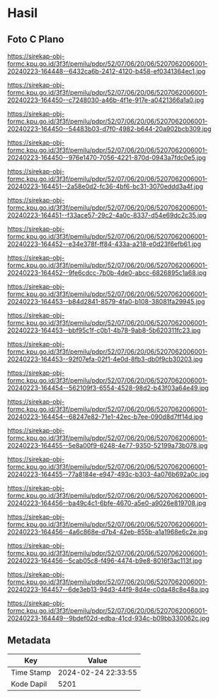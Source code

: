# Hasil

## Foto C Plano

https://sirekap-obj-formc.kpu.go.id/3f3f/pemilu/pdpr/52/07/06/20/06/5207062006001-20240223-164448--6432ca6b-2412-4120-b458-ef0341364ec1.jpg

https://sirekap-obj-formc.kpu.go.id/3f3f/pemilu/pdpr/52/07/06/20/06/5207062006001-20240223-164450--c7248030-a46b-4f1e-917e-a0421366a1a0.jpg

https://sirekap-obj-formc.kpu.go.id/3f3f/pemilu/pdpr/52/07/06/20/06/5207062006001-20240223-164450--54483b03-d7f0-4982-b644-20a902bcb309.jpg

https://sirekap-obj-formc.kpu.go.id/3f3f/pemilu/pdpr/52/07/06/20/06/5207062006001-20240223-164450--976e1470-7056-4221-870d-0943a7fdc0e5.jpg

https://sirekap-obj-formc.kpu.go.id/3f3f/pemilu/pdpr/52/07/06/20/06/5207062006001-20240223-164451--2a58e0d2-fc36-4bf6-bc31-3070eddd3a4f.jpg

https://sirekap-obj-formc.kpu.go.id/3f3f/pemilu/pdpr/52/07/06/20/06/5207062006001-20240223-164451--f33ace57-29c2-4a0c-8337-d54e69dc2c35.jpg

https://sirekap-obj-formc.kpu.go.id/3f3f/pemilu/pdpr/52/07/06/20/06/5207062006001-20240223-164452--e34e378f-ff84-433a-a218-e0d23f6efb61.jpg

https://sirekap-obj-formc.kpu.go.id/3f3f/pemilu/pdpr/52/07/06/20/06/5207062006001-20240223-164452--9fe6cdcc-7b0b-4de0-abcc-6826895c1a68.jpg

https://sirekap-obj-formc.kpu.go.id/3f3f/pemilu/pdpr/52/07/06/20/06/5207062006001-20240223-164453--b84d2841-8579-4fa0-b108-38081fa29945.jpg

https://sirekap-obj-formc.kpu.go.id/3f3f/pemilu/pdpr/52/07/06/20/06/5207062006001-20240223-164453--bbf95c1f-c0b1-4b78-9ab8-5b620311fc23.jpg

https://sirekap-obj-formc.kpu.go.id/3f3f/pemilu/pdpr/52/07/06/20/06/5207062006001-20240223-164453--92f07efa-02f1-4e0d-8fb3-db0f9cb30203.jpg

https://sirekap-obj-formc.kpu.go.id/3f3f/pemilu/pdpr/52/07/06/20/06/5207062006001-20240223-164454--562109f3-6554-4528-98d2-b43f03a64e49.jpg

https://sirekap-obj-formc.kpu.go.id/3f3f/pemilu/pdpr/52/07/06/20/06/5207062006001-20240223-164454--68247e82-71e1-42ec-b7ee-090d8d7ff14d.jpg

https://sirekap-obj-formc.kpu.go.id/3f3f/pemilu/pdpr/52/07/06/20/06/5207062006001-20240223-164455--5e8a00f9-6248-4e77-9350-52199a73b078.jpg

https://sirekap-obj-formc.kpu.go.id/3f3f/pemilu/pdpr/52/07/06/20/06/5207062006001-20240223-164455--77a8184e-e947-493c-b303-4a076b692a0c.jpg

https://sirekap-obj-formc.kpu.go.id/3f3f/pemilu/pdpr/52/07/06/20/06/5207062006001-20240223-164456--ba49c4c1-6bfe-4670-a5e0-a9026e819708.jpg

https://sirekap-obj-formc.kpu.go.id/3f3f/pemilu/pdpr/52/07/06/20/06/5207062006001-20240223-164456--4a6c868e-d7b4-42eb-855b-a1a1968e6c2e.jpg

https://sirekap-obj-formc.kpu.go.id/3f3f/pemilu/pdpr/52/07/06/20/06/5207062006001-20240223-164456--5cab05c8-f496-4474-b9e8-8016f3ac113f.jpg

https://sirekap-obj-formc.kpu.go.id/3f3f/pemilu/pdpr/52/07/06/20/06/5207062006001-20240223-164457--6de3eb13-94d3-44f9-8d4e-c0da48c8e48a.jpg

https://sirekap-obj-formc.kpu.go.id/3f3f/pemilu/pdpr/52/07/06/20/06/5207062006001-20240223-164449--9bdef02d-edba-41cd-934c-b09bb330062c.jpg


## Metadata

| Key        | Value               |
| ---------- | ------------------- |
| Time Stamp | 2024-02-24 22:33:55 |
| Kode Dapil | 5201                |



